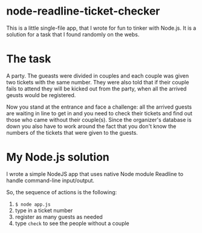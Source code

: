 # node-readline-ticket-checker

This is a little single-file app, that I wrote for fun to tinker with Node.js. It is a solution for a task that I found randomly on the webs.

# The task

A party. The gueasts were divided in couples and each couple was given two tickets with the same number. They were also told that if their couple fails to attend they will be kicked out from the party, when all the arrived geusts would be registered.

Now you stand at the entrance and face a challenge: all the arrived guests are waiting in line to get in and you need to check their tickets and find out those who came without their couple(s). Since the organizer's database is down you also have to work around the fact that you don't know the numbers of the tickets that were given to the guests.

# My Node.js solution

I wrote a simple NodeJS app that uses native Node module Readline to handle command-line input/output.

So, the sequence of actions is the following:
1. `$ node app.js`
2. type in a ticket number
3. register as many guests as needed
4. type `check` to see the people without a couple
